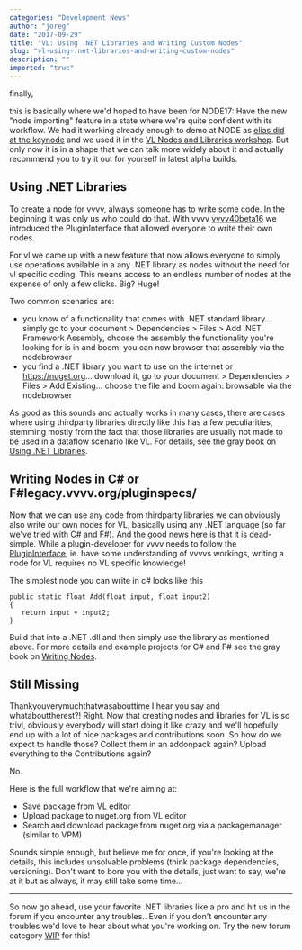 ```yaml
---
categories: "Development News"
author: "joreg"
date: "2017-09-29"
title: "VL: Using .NET Libraries and Writing Custom Nodes"
slug: "vl-using-.net-libraries-and-writing-custom-nodes"
description: ""
imported: "true"
---
```



finally,

this is basically where we'd hoped to have been for NODE17: Have the new "node importing" feature in a state where we're quite confident with its workflow. We had it working already enough to demo at NODE as [elias did at the keynode](https://www.youtube.com/watch?v=BKHbEWaHjcw&t=11701s) and we used it in the [VL Nodes and Libraries workshop](https://17.nodeforum.org/events/developing-for-vl/). But only now it is in a shape that we can talk more widely about it and actually recommend you to try it out for yourself in latest alpha builds.

## Using .NET Libraries

To create a node for vvvv, always someone has to write some code. In the beginning it was only us who could do that. With vvvv [vvvv40beta16](/blog/2008/vvvv40beta16) we introduced the PluginInterface that allowed everyone to write their own nodes. 

For vl we came up with a new feature that now allows everyone to simply use operations available in a any .NET library as nodes without the need for vl specific coding. This means access to an endless number of nodes at the expense of only a few clicks. Big? Huge!

Two common scenarios are:
- you know of a functionality that comes with .NET standard library... simply go to your document > Dependencies > Files > Add .NET Framework Assembly, choose the assembly the functionality you're looking for is in and boom: you can now browser that assembly via the nodebrowser
- you find a .NET library you want to use on the internet or <https://nuget.org>... download it, go to your document > Dependencies > Files > Add Existing... choose the file and boom again: browsable via the nodebrowser

As good as this sounds and actually works in many cases, there are cases where using thirdparty libraries directly like this has a few peculiarities, stemming mostly from the fact that those libraries are usually not made to be used in a dataflow scenario like VL. For details, see the gray book on [Using .NET Libraries](https://vvvv.gitbooks.io/the-gray-book/en/reference/libraries/using-net-libraries.html).

## Writing Nodes in C# or F#legacy.vvvv.org/pluginspecs/

Now that we can use any code from thirdparty libraries we can obviously also write our own nodes for VL, basically using any .NET language (so far we've tried with C# and F#). And the good news here is that it is dead-simple. While a plugin-developer for vvvv needs to follow the [PluginInterface](https://legacy.vvvv.org/pluginspecs/), ie. have some understanding of vvvvs workings, writing a node for VL requires no VL specific knowledge!

The simplest node you can write in c# looks like this

```
public static float Add(float input, float input2)
{
   return input + input2;
}
```

Build that into a .NET .dll and then simply use the library as mentioned above. For more details and example projects for C# and F# see the gray book on [Writing Nodes](https://vvvv.gitbooks.io/the-gray-book/en/reference/libraries/writing-nodes.html).

## Still Missing

Thankyouverymuchthatwasabouttime I hear you say and whatabouttherest?! Right. Now that creating nodes and libraries for VL is so trivl, obviously everybody will start doing it like crazy and we'll hopefully end up with a lot of nice packages and contributions soon. So how do we expect to handle those? Collect them in an addonpack again? Upload everything to the Contributions again? 

No. 

Here is the full workflow that we're aiming at:
- Save package from VL editor
- Upload package to nuget.org from VL editor
- Search and download package from nuget.org via a packagemanager (similar to VPM)

Sounds simple enough, but believe me for once, if you're looking at the details, this includes unsolvable problems (think package dependencies, versioning). Don't want to bore you with the details, just want to say, we're at it but as always, it may still take some time...

--- 

So now go ahead, use your favorite .NET libraries like a pro and hit us in the forum if you encounter any troubles.. Even if you don't encounter any troubles we'd love to hear about what you're working on. Try the new forum category [WIP](https://discourse.vvvv.org/c/wip) for this!
